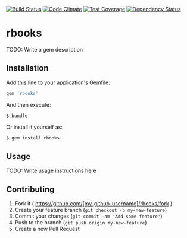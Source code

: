 [![Build Status](https://travis-ci.org/toshogakari/rbooks.svg?branch=setting_travis)](https://travis-ci.org/toshogakari/rbooks)
[![Code Climate](https://codeclimate.com/github/toshogakari/rbooks/badges/gpa.svg)](https://codeclimate.com/github/toshogakari/rbooks)
[![Test Coverage](https://codeclimate.com/github/toshogakari/rbooks/badges/coverage.svg)](https://codeclimate.com/github/toshogakari/rbooks/coverage)
[![Dependency Status](https://gemnasium.com/toshogakari/rbooks.svg)](https://gemnasium.com/toshogakari/rbooks)

rbooks
=======

TODO: Write a gem description

Installation
-------------

Add this line to your application's Gemfile:

```bash
gem 'rbooks'
```

And then execute:

```bash
$ bundle
```

Or install it yourself as:

```bash
$ gem install rbooks
```

Usage
-----

TODO: Write usage instructions here

Contributing
-------------

1. Fork it ( https://github.com/[my-github-username]/rbooks/fork )
2. Create your feature branch (`git checkout -b my-new-feature`)
3. Commit your changes (`git commit -am 'Add some feature'`)
4. Push to the branch (`git push origin my-new-feature`)
5. Create a new Pull Request
